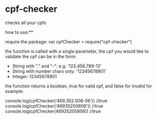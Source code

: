 # cpf-checker
checks all your cpfs

how to use:**

require the package:
var cpfChecker = require("cpf-checker")

the function is called with a single parameter, the cpf you would like to validate
the cpf can be in the form:
- String with "." and "-": e.g. '123.456.789-12'
- String with number chars only: '12345678901'
- Integer: 12345678901


the function returns a boolean, true for valid cpf, and false for invalid
for example:

console.log(cpfChecker('469.352.008-06')) //true
console.log(cpfChecker('46935200806')) //true
console.log(cpfChecker(46935200806)) //true
